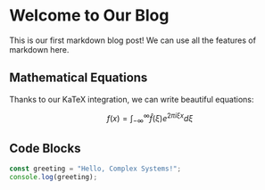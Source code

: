 # Welcome to Our Blog

This is our first markdown blog post! We can use all the features of markdown here.

## Mathematical Equations

Thanks to our KaTeX integration, we can write beautiful equations:

$$f(x) = \int_{-\infty}^{\infty} \hat{f}(\xi) e^{2\pi i \xi x} d\xi$$

## Code Blocks

```javascript
const greeting = "Hello, Complex Systems!";
console.log(greeting);
```